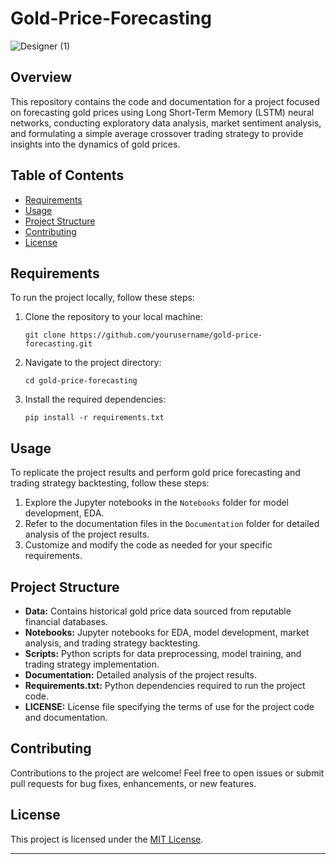 # Gold-Price-Forecasting
![Designer (1)](https://github.com/ansh90378/Gold-Price-Forecasting/assets/78586456/5c13e690-a0f6-4420-a0c8-64268e3bc125)


## Overview
This repository contains the code and documentation for a project focused on forecasting gold prices using Long Short-Term Memory (LSTM) neural networks, conducting exploratory data analysis, market sentiment analysis, and formulating a simple average crossover trading strategy to provide insights into the dynamics of gold prices.

## Table of Contents
- [Requirements](#requirements)
- [Usage](#usage)
- [Project Structure](#project-structure)
- [Contributing](#contributing)
- [License](#license)

## Requirements
To run the project locally, follow these steps:

1. Clone the repository to your local machine:
   ```
   git clone https://github.com/yourusername/gold-price-forecasting.git
   ```
2. Navigate to the project directory:
   ```
   cd gold-price-forecasting
   ```
3. Install the required dependencies:
   ```
   pip install -r requirements.txt
   ```

## Usage
To replicate the project results and perform gold price forecasting and trading strategy backtesting, follow these steps:

1. Explore the Jupyter notebooks in the `Notebooks` folder for model development, EDA.
2. Refer to the documentation files in the `Documentation` folder for detailed analysis of the project results.
3. Customize and modify the code as needed for your specific requirements.

## Project Structure
- **Data:** Contains historical gold price data sourced from reputable financial databases.
- **Notebooks:** Jupyter notebooks for EDA, model development, market analysis, and trading strategy backtesting.
- **Scripts:** Python scripts for data preprocessing, model training, and trading strategy implementation.
- **Documentation:** Detailed analysis of the project results.
- **Requirements.txt:** Python dependencies required to run the project code.
- **LICENSE:** License file specifying the terms of use for the project code and documentation.

## Contributing
Contributions to the project are welcome! Feel free to open issues or submit pull requests for bug fixes, enhancements, or new features.

## License
This project is licensed under the [MIT License](LICENSE).

---
